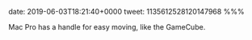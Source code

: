 date: 2019-06-03T18:21:40+0000
tweet: 1135612528120147968
%%%

Mac Pro has a handle for easy moving, like the GameCube.
